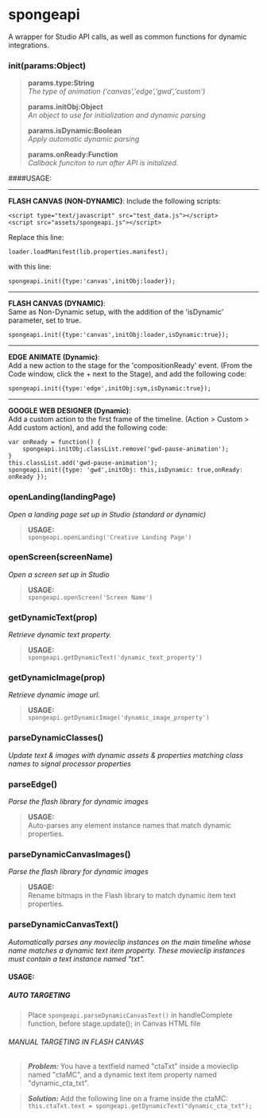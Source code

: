 # spongeapi
A wrapper for Studio API calls, as well as common functions for dynamic integrations. 

### init(params:Object)
> **params.type:String**  
> *The type of animation ('canvas','edge','gwd','custom')*
> 
> **params.initObj:Object**  
> *An object to use for initialization and dynamic parsing*
> 
> **params.isDynamic:Boolean**  
> *Apply automatic dynamic parsing*
> 
> **params.onReady:Function**  
> *Callback funciton to run after API is initalized.*

####USAGE:
***
**FLASH CANVAS (NON-DYNAMIC)**:
Include the following scripts:

~~~
<script type="text/javascript" src="test_data.js"></script>
<script src="assets/spongeapi.js"></script>  
~~~
 
Replace this line: 

~~~
loader.loadManifest(lib.properties.manifest);
~~~

with this line:  

~~~
spongeapi.init({type:'canvas',initObj:loader});
~~~

***
**FLASH CANVAS (DYNAMIC)**:  
Same as Non-Dynamic setup, with the addition of the 'isDynamic' parameter, set to true.

~~~
spongeapi.init({type:'canvas',initObj:loader,isDynamic:true});
~~~

***
**EDGE ANIMATE (Dynamic)**:  
Add a new action to the stage for the 'compositionReady' event. (From the Code window, click the + next to the Stage), and add the following code:

~~~
spongeapi.init({type:'edge',initObj:sym,isDynamic:true});
~~~

***
**GOOGLE WEB DESIGNER (Dynamic)**:  
Add a custom action to the first frame of the timeline. (Action > Custom > Add custom action), and add the following code:

~~~
var onReady = function() {    
	spongeapi.initObj.classList.remove('gwd-pause-animation');  
}  
this.classList.add('gwd-pause-animation');  
spongeapi.init({type: 'gwd',initObj: this,isDynamic: true,onReady: onReady });
~~~

### openLanding(landingPage)
*Open a landing page set up in Studio (standard or dynamic)*  
> **USAGE:**  
> `spongeapi.openLanding('Creative Landing Page')`

### openScreen(screenName)
*Open a screen set up in Studio*  
> **USAGE:**  
> `spongeapi.openScreen('Screen Name')`

### getDynamicText(prop)
*Retrieve dynamic text property.*  
> **USAGE:**  
> `spongeapi.getDynamicText('dynamic_text_property')`

### getDynamicImage(prop)
*Retrieve dynamic image url.*  
> **USAGE:**  
> `spongeapi.getDynamicImage('dynamic_image_property')`

### parseDynamicClasses()
*Update text & images with dynamic assets & properties matching class names to signal processor properties*

### parseEdge()
*Parse the flash library for dynamic images*  
> **USAGE:**  
> Auto-parses any element instance names that match dynamic properties.

### parseDynamicCanvasImages()
*Parse the flash library for dynamic images*  
> **USAGE:**  
> Rename bitmaps in the Flash library to match dynamic item text properties.

### parseDynamicCanvasText()
*Automatically parses any movieclip instances on the main timeline whose name matches a dynamic text item property. These movieclip instances must contain a text instance named "txt".*

#### USAGE:  
##### AUTO TARGETING
> Place `spongeapi.parseDynamicCanvasText()` in handleComplete function, before stage.update(); in Canvas HTML file

###### MANUAL TARGETING IN FLASH CANVAS
>_**Problem:**_
>You have a textfield named "ctaTxt" inside a movieclip named "ctaMC", and a dynamic text item property named "dynamic\_cta\_txt".

>_**Solution:**_
>Add the following line on a frame inside the ctaMC: 
>`this.ctaTxt.text = spongeapi.getDynamicText("dynamic_cta_txt");`

